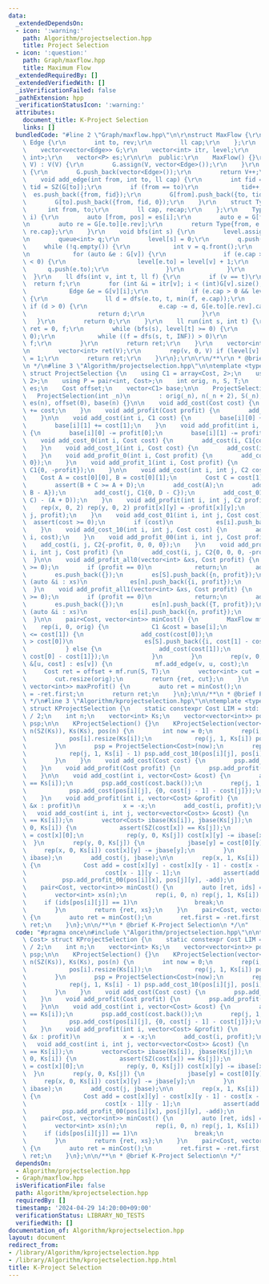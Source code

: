 ```yaml
---
data:
  _extendedDependsOn:
  - icon: ':warning:'
    path: Algorithm/projectselection.hpp
    title: Project Selection
  - icon: ':question:'
    path: Graph/maxflow.hpp
    title: Maximum Flow
  _extendedRequiredBy: []
  _extendedVerifiedWith: []
  _isVerificationFailed: false
  _pathExtension: hpp
  _verificationStatusIcon: ':warning:'
  attributes:
    document_title: K-Project Selection
    links: []
  bundledCode: "#line 2 \"Graph/maxflow.hpp\"\n\r\nstruct MaxFlow {\r\n    struct\
    \ Edge {\r\n        int to, rev;\r\n        ll cap;\r\n    };\r\n    int V;\r\n\
    \    vector<vector<Edge>> G;\r\n    vector<int> itr, level;\r\n    using P = pair<int,\
    \ int>;\r\n    vector<P> es;\r\n\r\n  public:\r\n    MaxFlow() {}\r\n    MaxFlow(int\
    \ V) : V(V) {\r\n        G.assign(V, vector<Edge>());\r\n    }\r\n    int add_vertex()\
    \ {\r\n        G.push_back(vector<Edge>());\r\n        return V++;\r\n    }\r\n\
    \    void add_edge(int from, int to, ll cap) {\r\n        int fid = SZ(G[from]),\
    \ tid = SZ(G[to]);\r\n        if (from == to)\r\n            tid++;\r\n      \
    \  es.push_back({from, fid});\r\n        G[from].push_back({to, tid, cap});\r\n\
    \        G[to].push_back({from, fid, 0});\r\n    }\r\n    struct Type {\r\n  \
    \      int from, to;\r\n        ll cap, recap;\r\n    };\r\n    Type get_edge(int\
    \ i) {\r\n        auto [from, pos] = es[i];\r\n        auto e = G[from][pos];\r\
    \n        auto re = G[e.to][e.rev];\r\n        return Type{from, e.to, e.cap,\
    \ re.cap};\r\n    }\r\n    void bfs(int s) {\r\n        level.assign(V, -1);\r\
    \n        queue<int> q;\r\n        level[s] = 0;\r\n        q.push(s);\r\n   \
    \     while (!q.empty()) {\r\n            int v = q.front();\r\n            q.pop();\r\
    \n            for (auto &e : G[v]) {\r\n                if (e.cap > 0 && level[e.to]\
    \ < 0) {\r\n                    level[e.to] = level[v] + 1;\r\n              \
    \      q.push(e.to);\r\n                }\r\n            }\r\n        }\r\n  \
    \  }\r\n    ll dfs(int v, int t, ll f) {\r\n        if (v == t)\r\n          \
    \  return f;\r\n        for (int &i = itr[v]; i < (int)G[v].size(); i++) {\r\n\
    \            Edge &e = G[v][i];\r\n            if (e.cap > 0 && level[v] < level[e.to])\
    \ {\r\n                ll d = dfs(e.to, t, min(f, e.cap));\r\n               \
    \ if (d > 0) {\r\n                    e.cap -= d, G[e.to][e.rev].cap += d;\r\n\
    \                    return d;\r\n                }\r\n            }\r\n     \
    \   }\r\n        return 0;\r\n    }\r\n    ll run(int s, int t) {\r\n        ll\
    \ ret = 0, f;\r\n        while (bfs(s), level[t] >= 0) {\r\n            itr.assign(V,\
    \ 0);\r\n            while ((f = dfs(s, t, INF)) > 0)\r\n                ret +=\
    \ f;\r\n        }\r\n        return ret;\r\n    }\r\n    vector<int> cut() {\r\
    \n        vector<int> ret(V);\r\n        rep(v, 0, V) if (level[v] < 0) ret[v]\
    \ = 1;\r\n        return ret;\r\n    }\r\n};\r\n\r\n/**\r\n * @brief Maximum Flow\r\
    \n */\n#line 3 \"Algorithm/projectselection.hpp\"\n\ntemplate <typename Cost>\
    \ struct ProjectSelection {\n    using C1 = array<Cost, 2>;\n    using C2 = array<C1,\
    \ 2>;\n    using P = pair<int, Cost>;\n    int orig, n, S, T;\n    vector<vector<P>>\
    \ es;\n    Cost offset;\n    vector<C1> base;\n\n    ProjectSelection() {}\n \
    \   ProjectSelection(int _n)\n        : orig(_n), n(_n + 2), S(_n), T(_n + 1),\
    \ es(n), offset(0), base(n) {}\n\n    void add_cost(Cost cost) {\n        offset\
    \ += cost;\n    }\n    void add_profit(Cost profit) {\n        add_cost(-profit);\n\
    \    }\n\n    void add_cost(int i, C1 cost) {\n        base[i][0] += cost[0];\n\
    \        base[i][1] += cost[1];\n    }\n    void add_profit(int i, C1 profit)\
    \ {\n        base[i][0] -= profit[0];\n        base[i][1] -= profit[1];\n    }\n\
    \    void add_cost_0(int i, Cost cost) {\n        add_cost(i, C1{cost, 0});\n\
    \    }\n    void add_cost_1(int i, Cost cost) {\n        add_cost(i, C1{0, cost});\n\
    \    }\n    void add_profit_0(int i, Cost profit) {\n        add_cost(i, C1{-profit,\
    \ 0});\n    }\n    void add_profit_1(int i, Cost profit) {\n        add_cost(i,\
    \ C1{0, -profit});\n    }\n\n    void add_cost(int i, int j, C2 cost) {\n    \
    \    Cost A = cost[0][0], B = cost[0][1];\n        Cost C = cost[1][0], D = cost[1][1];\n\
    \        assert(B + C >= A + D);\n        add_cost(A);\n        add_cost(i, C1{0,\
    \ B - A});\n        add_cost(j, C1{0, D - C});\n        add_cost_01(i, j, (B +\
    \ C) - (A + D));\n    }\n    void add_profit(int i, int j, C2 profit) {\n    \
    \    rep(x, 0, 2) rep(y, 0, 2) profit[x][y] = -profit[x][y];\n        add_cost(i,\
    \ j, profit);\n    }\n    void add_cost_01(int i, int j, Cost cost) {\n      \
    \  assert(cost >= 0);\n        if (cost)\n            es[i].push_back({j, cost});\n\
    \    }\n    void add_cost_10(int i, int j, Cost cost) {\n        add_cost_01(j,\
    \ i, cost);\n    }\n    void add_profit_00(int i, int j, Cost profit) {\n    \
    \    add_cost(i, j, C2{-profit, 0, 0, 0});\n    }\n    void add_profit_11(int\
    \ i, int j, Cost profit) {\n        add_cost(i, j, C2{0, 0, 0, -profit});\n  \
    \  }\n\n    void add_profit_all0(vector<int> &xs, Cost profit) {\n        assert(profit\
    \ >= 0);\n        if (profit == 0)\n            return;\n        add_profit(profit);\n\
    \        es.push_back({});\n        es[S].push_back({n, profit});\n        for\
    \ (auto &i : xs)\n            es[n].push_back({i, profit});\n        n++;\n  \
    \  }\n    void add_profit_all1(vector<int> &xs, Cost profit) {\n        assert(profit\
    \ >= 0);\n        if (profit == 0)\n            return;\n        add_profit(profit);\n\
    \        es.push_back({});\n        es[n].push_back({T, profit});\n        for\
    \ (auto &i : xs)\n            es[i].push_back({n, profit});\n        n++;\n  \
    \  }\n\n    pair<Cost, vector<int>> minCost() {\n        MaxFlow mf(n);\n    \
    \    rep(i, 0, orig) {\n            C1 &cost = base[i];\n            if (cost[0]\
    \ <= cost[1]) {\n                add_cost(cost[0]);\n                if (cost[1]\
    \ > cost[0])\n                    es[S].push_back({i, cost[1] - cost[0]});\n \
    \           } else {\n                add_cost(cost[1]);\n                es[i].push_back({T,\
    \ cost[0] - cost[1]});\n            }\n        }\n        rep(v, 0, n) for (auto\
    \ &[u, cost] : es[v]) {\n            mf.add_edge(v, u, cost);\n        }\n   \
    \     Cost ret = offset + mf.run(S, T);\n        vector<int> cut = mf.cut();\n\
    \        cut.resize(orig);\n        return {ret, cut};\n    }\n    pair<Cost,\
    \ vector<int>> maxProfit() {\n        auto ret = minCost();\n        ret.first\
    \ = -ret.first;\n        return ret;\n    }\n};\n\n/**\n * @brief Project Selection\n\
    \ */\n#line 3 \"Algorithm/kprojectselection.hpp\"\n\ntemplate <typename Cost>\
    \ struct KProjectSelection {\n    static constexpr Cost LIM = std::numeric_limits<Cost>::max()\
    \ / 2;\n    int n;\n    vector<int> Ks;\n    vector<vector<int>> pos;\n    ProjectSelection<Cost>\
    \ psp;\n\n    KProjectSelection() {}\n    KProjectSelection(vector<int> &Ks) :\
    \ n(SZ(Ks)), Ks(Ks), pos(n) {\n        int now = 0;\n        rep(i, 0, n) {\n\
    \            pos[i].resize(Ks[i]);\n            rep(j, 1, Ks[i]) pos[i][j] = now++;\n\
    \        }\n        psp = ProjectSelection<Cost>(now);\n        rep(i, 0, n) {\n\
    \            rep(j, 1, Ks[i] - 1) psp.add_cost_10(pos[i][j], pos[i][j + 1], LIM);\n\
    \        }\n    }\n    void add_cost(Cost cost) {\n        psp.add_cost(cost);\n\
    \    }\n    void add_profit(Cost profit) {\n        psp.add_profit(profit);\n\
    \    }\n\n    void add_cost(int i, vector<Cost> &cost) {\n        assert(SZ(cost)\
    \ == Ks[i]);\n        psp.add_cost(cost.back());\n        rep(j, 1, Ks[i]) {\n\
    \            psp.add_cost(pos[i][j], {0, cost[j - 1] - cost[j]});\n        }\n\
    \    }\n    void add_profit(int i, vector<Cost> &profit) {\n        for (auto\
    \ &x : profit)\n            x = -x;\n        add_cost(i, profit);\n    }\n\n \
    \   void add_cost(int i, int j, vector<vector<Cost>> &cost) {\n        assert(SZ(cost)\
    \ == Ks[i]);\n        vector<Cost> ibase(Ks[i]), jbase(Ks[j]);\n        rep(x,\
    \ 0, Ks[i]) {\n            assert(SZ(cost[x]) == Ks[j]);\n            ibase[x]\
    \ = cost[x][0];\n            rep(y, 0, Ks[j]) cost[x][y] -= ibase[x];\n      \
    \  }\n        rep(y, 0, Ks[j]) {\n            jbase[y] = cost[0][y];\n       \
    \     rep(x, 0, Ks[i]) cost[x][y] -= jbase[y];\n        }\n        add_cost(i,\
    \ ibase);\n        add_cost(j, jbase);\n\n        rep(x, 1, Ks[i]) rep(y, 1, Ks[j])\
    \ {\n            Cost add = cost[x][y] - cost[x][y - 1] - cost[x - 1][y] +\n \
    \                      cost[x - 1][y - 1];\n            assert(add <= 0);\n  \
    \          psp.add_profit_00(pos[i][x], pos[j][y], -add);\n        }\n    }\n\n\
    \    pair<Cost, vector<int>> minCost() {\n        auto [ret, ids] = psp.minCost();\n\
    \        vector<int> xs(n);\n        rep(i, 0, n) rep(j, 1, Ks[i]) {\n       \
    \     if (ids[pos[i][j]] == 1)\n                break;\n            xs[i] = j;\n\
    \        }\n        return {ret, xs};\n    }\n    pair<Cost, vector<int>> maxProfit()\
    \ {\n        auto ret = minCost();\n        ret.first = -ret.first;\n        return\
    \ ret;\n    }\n};\n\n/**\n * @brief K-Project Selection\n */\n"
  code: "#pragma once\n#include \"Algorithm/projectselection.hpp\"\n\ntemplate <typename\
    \ Cost> struct KProjectSelection {\n    static constexpr Cost LIM = std::numeric_limits<Cost>::max()\
    \ / 2;\n    int n;\n    vector<int> Ks;\n    vector<vector<int>> pos;\n    ProjectSelection<Cost>\
    \ psp;\n\n    KProjectSelection() {}\n    KProjectSelection(vector<int> &Ks) :\
    \ n(SZ(Ks)), Ks(Ks), pos(n) {\n        int now = 0;\n        rep(i, 0, n) {\n\
    \            pos[i].resize(Ks[i]);\n            rep(j, 1, Ks[i]) pos[i][j] = now++;\n\
    \        }\n        psp = ProjectSelection<Cost>(now);\n        rep(i, 0, n) {\n\
    \            rep(j, 1, Ks[i] - 1) psp.add_cost_10(pos[i][j], pos[i][j + 1], LIM);\n\
    \        }\n    }\n    void add_cost(Cost cost) {\n        psp.add_cost(cost);\n\
    \    }\n    void add_profit(Cost profit) {\n        psp.add_profit(profit);\n\
    \    }\n\n    void add_cost(int i, vector<Cost> &cost) {\n        assert(SZ(cost)\
    \ == Ks[i]);\n        psp.add_cost(cost.back());\n        rep(j, 1, Ks[i]) {\n\
    \            psp.add_cost(pos[i][j], {0, cost[j - 1] - cost[j]});\n        }\n\
    \    }\n    void add_profit(int i, vector<Cost> &profit) {\n        for (auto\
    \ &x : profit)\n            x = -x;\n        add_cost(i, profit);\n    }\n\n \
    \   void add_cost(int i, int j, vector<vector<Cost>> &cost) {\n        assert(SZ(cost)\
    \ == Ks[i]);\n        vector<Cost> ibase(Ks[i]), jbase(Ks[j]);\n        rep(x,\
    \ 0, Ks[i]) {\n            assert(SZ(cost[x]) == Ks[j]);\n            ibase[x]\
    \ = cost[x][0];\n            rep(y, 0, Ks[j]) cost[x][y] -= ibase[x];\n      \
    \  }\n        rep(y, 0, Ks[j]) {\n            jbase[y] = cost[0][y];\n       \
    \     rep(x, 0, Ks[i]) cost[x][y] -= jbase[y];\n        }\n        add_cost(i,\
    \ ibase);\n        add_cost(j, jbase);\n\n        rep(x, 1, Ks[i]) rep(y, 1, Ks[j])\
    \ {\n            Cost add = cost[x][y] - cost[x][y - 1] - cost[x - 1][y] +\n \
    \                      cost[x - 1][y - 1];\n            assert(add <= 0);\n  \
    \          psp.add_profit_00(pos[i][x], pos[j][y], -add);\n        }\n    }\n\n\
    \    pair<Cost, vector<int>> minCost() {\n        auto [ret, ids] = psp.minCost();\n\
    \        vector<int> xs(n);\n        rep(i, 0, n) rep(j, 1, Ks[i]) {\n       \
    \     if (ids[pos[i][j]] == 1)\n                break;\n            xs[i] = j;\n\
    \        }\n        return {ret, xs};\n    }\n    pair<Cost, vector<int>> maxProfit()\
    \ {\n        auto ret = minCost();\n        ret.first = -ret.first;\n        return\
    \ ret;\n    }\n};\n\n/**\n * @brief K-Project Selection\n */"
  dependsOn:
  - Algorithm/projectselection.hpp
  - Graph/maxflow.hpp
  isVerificationFile: false
  path: Algorithm/kprojectselection.hpp
  requiredBy: []
  timestamp: '2024-04-29 14:20:00+09:00'
  verificationStatus: LIBRARY_NO_TESTS
  verifiedWith: []
documentation_of: Algorithm/kprojectselection.hpp
layout: document
redirect_from:
- /library/Algorithm/kprojectselection.hpp
- /library/Algorithm/kprojectselection.hpp.html
title: K-Project Selection
---
```

